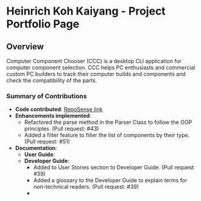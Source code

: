 # Heinrich Koh Kaiyang - Project Portfolio Page

## Overview

Computer Component Chooser (CCC) is a desktop CLI application for computer component selection. 
CCC helps PC enthusiasts and commercial custom PC builders to track their computer builds and components and 
check the compatibility of the parts.

### Summary of Contributions

* **Code contributed**: [RepoSense link](https://nus-cs2113-ay2223s1.github.io/tp-dashboard/?search=p0tatochips&breakdown=true)
* **Enhancements implemented**:
  * Refactored the parse method in the Parser Class to follow the OOP principles. (Pull request: #43)
  * Added a filter feature to filter the list of components by their type. (Pull request: #51)
* **Documentation**:
  * **User Guide**:
  * **Developer Guide**:
    * Added to User Stories section to Developer Guide. (Pull request: #39)
    * Added a glossary to the Developer Guide to explain terms for non-technical readers. (Pull request: #39)
    * 